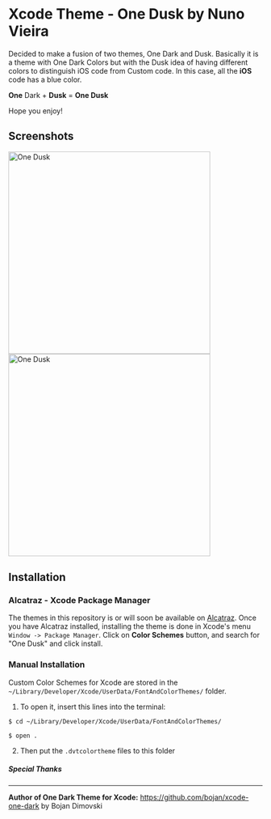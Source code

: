# Xcode Theme - **One Dusk** by Nuno Vieira

Decided to make a fusion of two themes, One Dark and Dusk. Basically it is a theme with One Dark Colors but with the Dusk idea of having different colors to distinguish iOS code from Custom code. In this case, all the **iOS** code has a blue color.

**One** Dark + **Dusk** = **One Dusk**

Hope you enjoy!

Screenshots
------------

  <img src="https://raw.githubusercontent.com/nunovieira93/xcode-themes-by-me/master/Screenshots/OneDusk.png" width="400" alt="One Dusk">
  
  <img src="https://raw.githubusercontent.com/nunovieira93/xcode-theme-one-dusk/master/Screenshots/OneDuskCode.png" width="400" alt="One Dusk">
  
  
Installation
------------

### Alcatraz - Xcode Package Manager

The themes in this repository is or will soon be available on [Alcatraz](https://github.com/supermarin/Alcatraz).
Once you have Alcatraz installed, installing the theme is done in Xcode's menu `Window -> Package Manager`. Click on **Color Schemes** button, and search for "One Dusk" and click install.

### Manual Installation

Custom Color Schemes for Xcode are stored in the `~/Library/Developer/Xcode/UserData/FontAndColorThemes/` folder.

1. To open it, insert this lines into the terminal:
  ```
  $ cd ~/Library/Developer/Xcode/UserData/FontAndColorThemes/
  
  $ open .
  ```
2. Then put the `.dvtcolortheme` files to this folder


##### Special Thanks
------------

**Author of One Dark Theme for Xcode:** https://github.com/bojan/xcode-one-dark by Bojan Dimovski

